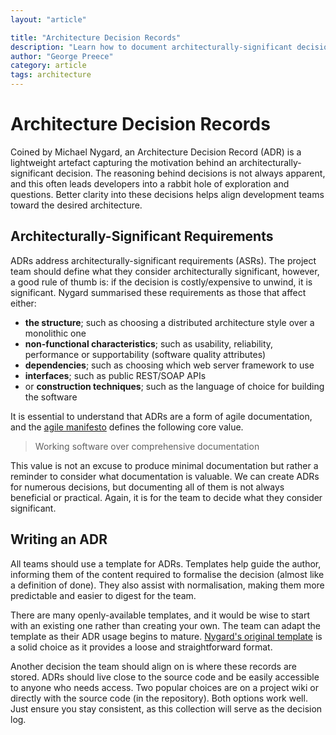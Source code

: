 ```yaml
---
layout: "article"

title: "Architecture Decision Records"
description: "Learn how to document architecturally-significant decisions and why it is crucial for development teams"
author: "George Preece"
category: article
tags: architecture
---
```

# Architecture Decision Records
Coined by Michael Nygard, an Architecture Decision Record (ADR) is a lightweight artefact capturing the motivation behind an architecturally-significant decision. The reasoning behind decisions is not always apparent, and this often leads developers into a rabbit hole of exploration and questions. Better clarity into these decisions helps align development teams toward the desired architecture.

## Architecturally-Significant Requirements
ADRs address architecturally-significant requirements (ASRs). The project team should define what they consider architecturally significant, however, a good rule of thumb is: if the decision is costly/expensive to unwind, it is significant. Nygard summarised these requirements as those that affect either:
- **the structure**; such as choosing a distributed architecture style over a monolithic one
- **non-functional characteristics**; such as usability, reliability, performance or supportability (software quality attributes)
- **dependencies**; such as choosing which web server framework to use
- **interfaces**; such as public REST/SOAP APIs
- or **construction techniques**; such as the language of choice for building the software

It is essential to understand that ADRs are a form of agile documentation, and the [agile manifesto](https://agilemanifesto.org/) defines the following core value.

> Working software over comprehensive documentation

This value is not an excuse to produce minimal documentation but rather a reminder to consider what documentation is valuable. We can create ADRs for numerous decisions, but documenting all of them is not always beneficial or practical. Again, it is for the team to decide what they consider significant.

## Writing an ADR
All teams should use a template for ADRs. Templates help guide the author, informing them of the content required to formalise the decision (almost like a definition of done). They also assist with normalisation, making them more predictable and easier to digest for the team. 

There are many openly-available templates, and it would be wise to start with an existing one rather than creating your own. The team can adapt the template as their ADR usage begins to mature. [Nygard's original template](https://www.cognitect.com/blog/2011/11/15/documenting-architecture-decisions) is a solid choice as it provides a loose and straightforward format.

Another decision the team should align on is where these records are stored. ADRs should live close to the source code and be easily accessible to anyone who needs access. Two popular choices are on a project wiki or directly with the source code (in the repository). Both options work well. Just ensure you stay consistent, as this collection will serve as the decision log.